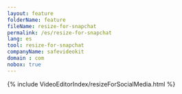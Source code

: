```yaml
---
layout: feature
folderName: feature
fileName: resize-for-snapchat
permalink: /es/resize-for-snapchat
lang: es
tool: resize-for-snapchat
companyName: safevideokit
domain : com
nobox: true
---
```


{% include VideoEditorIndex/resizeForSocialMedia.html %}

   